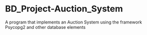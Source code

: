 # BD_Project-Auction_System
A program that implements an Auction System using the framework Psycopg2 and other database elements
